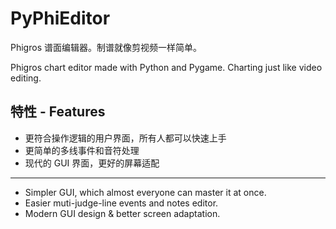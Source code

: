 # PyPhiEditor
Phigros 谱面编辑器。制谱就像剪视频一样简单。

Phigros chart editor made with Python and Pygame. Charting just like video editing.

## 特性 - Features
* 更符合操作逻辑的用户界面，所有人都可以快速上手
* 更简单的多线事件和音符处理
* 现代的 GUI 界面，更好的屏幕适配
---
* Simpler GUI, which almost everyone can master it at once.
* Easier muti-judge-line events and notes editor.
* Modern GUI design & better screen adaptation.

